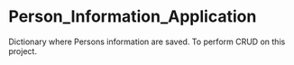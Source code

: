 # Person_Information_Application
Dictionary where Persons information are saved. To perform CRUD on this project.
